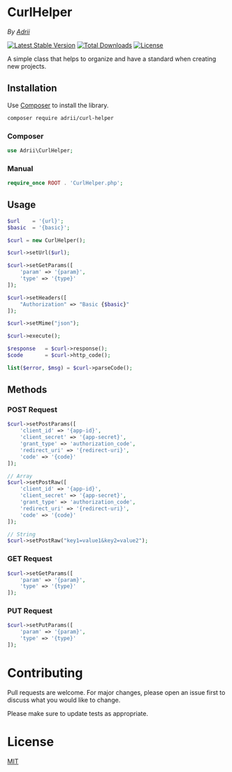 # CurlHelper

*By [Adrii](https://github.com/AdrianVillamayor)*

[![Latest Stable Version](http://img.shields.io/packagist/v/adrii/curl-helper.svg)](https://packagist.org/packages/adrii/curl-helper)
[![Total Downloads](http://img.shields.io/packagist/dt/adrii/curl-helper.svg)](https://packagist.org/packages/adrii/curl-helper)
[![License](http://img.shields.io/packagist/l/adrii/curl-helper.svg)](https://packagist.org/packages/adrii/curl-helper)

A simple class that helps to organize and have a standard when creating new projects.

## Installation

Use [Composer](https://getcomposer.org/) to install the library.

```bash
composer require adrii/curl-helper
```

### Composer
```php
use Adrii\CurlHelper;
```

### Manual

```php
require_once ROOT . 'CurlHelper.php';
```

## Usage

```php
$url    = '{url}';
$basic  = '{basic}';

$curl = new CurlHelper();

$curl->setUrl($url);

$curl->setGetParams([
    'param' => '{param}',
    'type' => '{type}'
]);

$curl->setHeaders([
    "Authorization" => "Basic {$basic}"
]);

$curl->setMime("json");

$curl->execute();

$response   = $curl->response();
$code       = $curl->http_code();

list($error, $msg) = $curl->parseCode();

```

## Methods

### POST Request

```php
$curl->setPostParams([
    'client_id' => '{app-id}',
    'client_secret' => '{app-secret}',
    'grant_type' => 'authorization_code',
    'redirect_uri' => '{redirect-uri}',
    'code' => '{code}'
]);
```

```php
// Array
$curl->setPostRaw([
    'client_id' => '{app-id}',
    'client_secret' => '{app-secret}',
    'grant_type' => 'authorization_code',
    'redirect_uri' => '{redirect-uri}',
    'code' => '{code}'
]);

// String
$curl->setPostRaw("key1=value1&key2=value2");
```

### GET Request

```php
$curl->setGetParams([
    'param' => '{param}',
    'type' => '{type}'
]);
```

### PUT Request


```php
$curl->setPutParams([
    'param' => '{param}',
    'type' => '{type}'
]);
```

# Contributing
Pull requests are welcome. For major changes, please open an issue first to discuss what you would like to change.

Please make sure to update tests as appropriate.

# License
[MIT](https://github.com/AdrianVillamayor/CurlHelper/blob/master/LICENSE)
